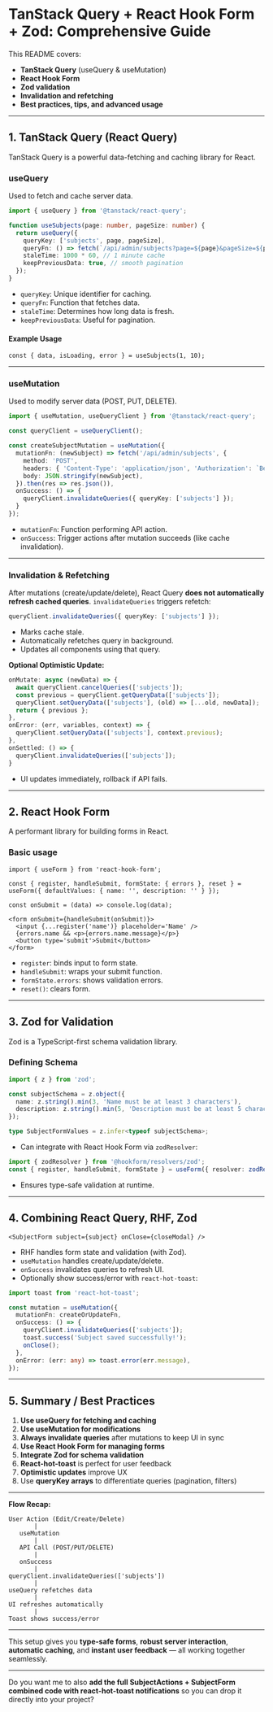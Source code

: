 # TanStack Query + React Hook Form + Zod: Comprehensive Guide

This README covers:

* **TanStack Query** (useQuery & useMutation)
* **React Hook Form**
* **Zod validation**
* **Invalidation and refetching**
* **Best practices, tips, and advanced usage**

---

## 1. TanStack Query (React Query)

TanStack Query is a powerful data-fetching and caching library for React.

### **useQuery**

Used to fetch and cache server data.

```ts
import { useQuery } from '@tanstack/react-query';

function useSubjects(page: number, pageSize: number) {
  return useQuery({
    queryKey: ['subjects', page, pageSize],
    queryFn: () => fetch(`/api/admin/subjects?page=${page}&pageSize=${pageSize}`).then(res => res.json()),
    staleTime: 1000 * 60, // 1 minute cache
    keepPreviousData: true, // smooth pagination
  });
}
```

* `queryKey`: Unique identifier for caching.
* `queryFn`: Function that fetches data.
* `staleTime`: Determines how long data is fresh.
* `keepPreviousData`: Useful for pagination.

#### **Example Usage**

```tsx
const { data, isLoading, error } = useSubjects(1, 10);
```

---

### **useMutation**

Used to modify server data (POST, PUT, DELETE).

```ts
import { useMutation, useQueryClient } from '@tanstack/react-query';

const queryClient = useQueryClient();

const createSubjectMutation = useMutation({
  mutationFn: (newSubject) => fetch('/api/admin/subjects', {
    method: 'POST',
    headers: { 'Content-Type': 'application/json', 'Authorization': `Bearer ${TOKEN}` },
    body: JSON.stringify(newSubject),
  }).then(res => res.json()),
  onSuccess: () => {
    queryClient.invalidateQueries({ queryKey: ['subjects'] });
  }
});
```

* `mutationFn`: Function performing API action.
* `onSuccess`: Trigger actions after mutation succeeds (like cache invalidation).

---

### **Invalidation & Refetching**

After mutations (create/update/delete), React Query **does not automatically refresh cached queries**. `invalidateQueries` triggers refetch:

```ts
queryClient.invalidateQueries({ queryKey: ['subjects'] });
```

* Marks cache stale.
* Automatically refetches query in background.
* Updates all components using that query.

**Optional Optimistic Update:**

```ts
onMutate: async (newData) => {
  await queryClient.cancelQueries(['subjects']);
  const previous = queryClient.getQueryData(['subjects']);
  queryClient.setQueryData(['subjects'], (old) => [...old, newData]);
  return { previous };
},
onError: (err, variables, context) => {
  queryClient.setQueryData(['subjects'], context.previous);
},
onSettled: () => {
  queryClient.invalidateQueries(['subjects']);
}
```

* UI updates immediately, rollback if API fails.

---

## 2. React Hook Form

A performant library for building forms in React.

### **Basic usage**

```tsx
import { useForm } from 'react-hook-form';

const { register, handleSubmit, formState: { errors }, reset } = useForm({ defaultValues: { name: '', description: '' } });

const onSubmit = (data) => console.log(data);

<form onSubmit={handleSubmit(onSubmit)}>
  <input {...register('name')} placeholder='Name' />
  {errors.name && <p>{errors.name.message}</p>}
  <button type='submit'>Submit</button>
</form>
```

* `register`: binds input to form state.
* `handleSubmit`: wraps your submit function.
* `formState.errors`: shows validation errors.
* `reset()`: clears form.

---

## 3. Zod for Validation

Zod is a TypeScript-first schema validation library.

### **Defining Schema**

```ts
import { z } from 'zod';

const subjectSchema = z.object({
  name: z.string().min(3, 'Name must be at least 3 characters'),
  description: z.string().min(5, 'Description must be at least 5 characters'),
});

type SubjectFormValues = z.infer<typeof subjectSchema>;
```

* Can integrate with React Hook Form via `zodResolver`:

```ts
import { zodResolver } from '@hookform/resolvers/zod';
const { register, handleSubmit, formState } = useForm({ resolver: zodResolver(subjectSchema) });
```

* Ensures type-safe validation at runtime.

---

## 4. Combining React Query, RHF, Zod

```tsx
<SubjectForm subject={subject} onClose={closeModal} />
```

* RHF handles form state and validation (with Zod).
* `useMutation` handles create/update/delete.
* `onSuccess` invalidates queries to refresh UI.
* Optionally show success/error with `react-hot-toast`:

```ts
import toast from 'react-hot-toast';

const mutation = useMutation({
  mutationFn: createOrUpdateFn,
  onSuccess: () => {
    queryClient.invalidateQueries(['subjects']);
    toast.success('Subject saved successfully!');
    onClose();
  },
  onError: (err: any) => toast.error(err.message),
});
```

---

## 5. Summary / Best Practices

1. **Use useQuery for fetching and caching**
2. **Use useMutation for modifications**
3. **Always invalidate queries** after mutations to keep UI in sync
4. **Use React Hook Form for managing forms**
5. **Integrate Zod for schema validation**
6. **React-hot-toast** is perfect for user feedback
7. **Optimistic updates** improve UX
8. Use **queryKey arrays** to differentiate queries (pagination, filters)

---

**Flow Recap:**

```
User Action (Edit/Create/Delete)
       |
   useMutation
       |
   API Call (POST/PUT/DELETE)
       |
   onSuccess
       |
queryClient.invalidateQueries(['subjects'])
       |
useQuery refetches data
       |
UI refreshes automatically
       |
Toast shows success/error
```

---

This setup gives you **type-safe forms**, **robust server interaction**, **automatic caching**, and **instant user feedback** — all working together seamlessly.

---

Do you want me to also **add the full SubjectActions + SubjectForm combined code with react-hot-toast notifications** so you can drop it directly into your project?
